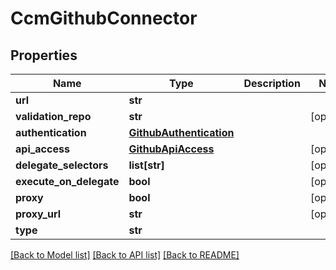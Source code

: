 # CcmGithubConnector

## Properties
Name | Type | Description | Notes
------------ | ------------- | ------------- | -------------
**url** | **str** |  | 
**validation_repo** | **str** |  | [optional] 
**authentication** | [**GithubAuthentication**](GithubAuthentication.md) |  | 
**api_access** | [**GithubApiAccess**](GithubApiAccess.md) |  | [optional] 
**delegate_selectors** | **list[str]** |  | [optional] 
**execute_on_delegate** | **bool** |  | [optional] 
**proxy** | **bool** |  | [optional] 
**proxy_url** | **str** |  | [optional] 
**type** | **str** |  | 

[[Back to Model list]](../README.md#documentation-for-models) [[Back to API list]](../README.md#documentation-for-api-endpoints) [[Back to README]](../README.md)

